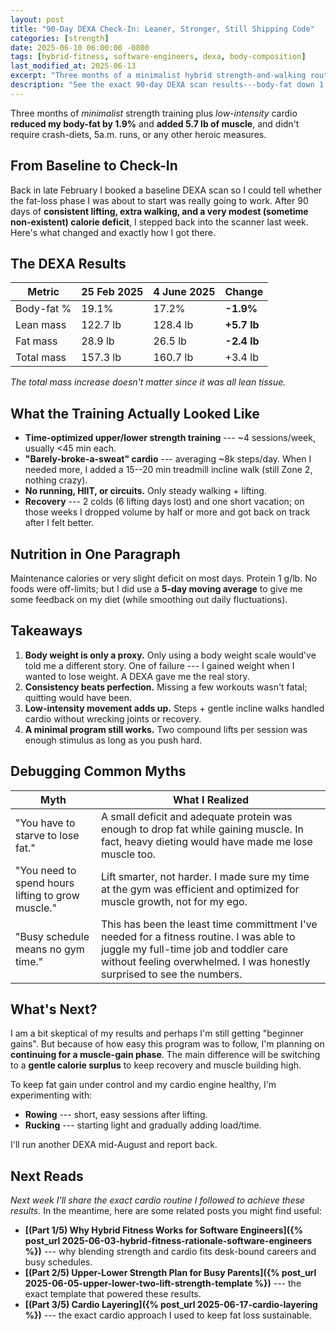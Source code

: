 ```yaml
---
layout: post
title: "90-Day DEXA Check-In: Leaner, Stronger, Still Shipping Code"
categories: [strength]
date: 2025-06-10 06:00:00 -0800
tags: [hybrid-fitness, software-engineers, dexa, body-composition]
last_modified_at: 2025-06-13
excerpt: "Three months of a minimalist hybrid strength-and-walking routine helped me drop 1.9 percentage-points of body-fat and add 5.7 lb of muscle---despite colds, vacations, and a full-time job."
description: "See the exact 90-day DEXA scan results---body-fat down 1.9%, and muscle gain of 5.7 lb---plus the minimalist hybrid fitness program any busy software engineer can follow."
---
```


Three months of *minimalist* strength training plus *low-intensity* cardio **reduced my body-fat by 1.9%** and **added 5.7 lb of muscle**, and didn't require crash-diets, 5a.m. runs, or any other heroic measures.

## From Baseline to Check-In

Back in late February I booked a baseline DEXA scan so I could tell whether the fat-loss phase I was about to start was really going to work. After 90 days of **consistent lifting, extra walking, and a very modest (sometime non-existent) calorie deficit**, I stepped back into the scanner last week. Here's what changed and exactly how I got there.

## The DEXA Results


| Metric | 25 Feb 2025 | 4 June 2025 | Change |
| --- | --- | --- | --- |
| Body-fat % | 19.1% | 17.2% | **-1.9%** |
| Lean mass | 122.7 lb | 128.4 lb | **+5.7 lb** |
| Fat mass | 28.9 lb | 26.5 lb | **-2.4 lb** |
| Total mass | 157.3 lb | 160.7 lb | +3.4 lb |

_The total mass increase doesn't matter since it was all lean tissue._

## What the Training Actually Looked Like

* **Time-optimized upper/lower strength training** --- ~4 sessions/week, usually <45 min each.
* **"Barely-broke-a-sweat" cardio** --- averaging ~8k steps/day. When I needed more, I added a 15--20 min treadmill incline walk (still Zone 2, nothing crazy).
* **No running, HIIT, or circuits.** Only steady walking + lifting.
* **Recovery** --- 2 colds (6 lifting days lost) and one short vacation; on those weeks I dropped volume by half or more and got back on track after I felt better.

## Nutrition in One Paragraph

Maintenance calories or very slight deficit on most days. Protein 1 g/lb. No foods were off-limits; but I did use a **5-day moving average** to give me some feedback on my diet (while smoothing out daily fluctuations).

## Takeaways

1. **Body weight is only a proxy.** Only using a body weight scale would've told me a different story. One of failure --- I gained weight when I wanted to lose weight. A DEXA gave me the real story.
2. **Consistency beats perfection.** Missing a few workouts wasn't fatal; quitting would have been.
3. **Low-intensity movement adds up.** Steps + gentle incline walks handled cardio without wrecking joints or recovery.
4. **A minimal program still works.** Two compound lifts per session was enough stimulus as long as you push hard.

## Debugging Common Myths

| Myth | What I Realized |
| --- | --- |
| "You have to starve to lose fat." | A small deficit and adequate protein was enough to drop fat while gaining muscle. In fact, heavy dieting would have made me lose muscle too. |
| "You need to spend hours lifting to grow muscle." | Lift smarter, not harder. I made sure my time at the gym was efficient and optimized for muscle growth, not for my ego. |
| "Busy schedule means no gym time." | This has been the least time committment I've needed for a fitness routine. I was able to juggle my full-time job and toddler care without feeling overwhelmed. I was honestly surprised to see the numbers. |


## What's Next?

I am a bit skeptical of my results and perhaps I'm still getting "beginner gains". But because of how easy this program was to follow, I'm planning on **continuing for a muscle-gain phase**. The main difference will be switching to a **gentle calorie surplus** to keep recovery and muscle building high.

To keep fat gain under control and my cardio engine healthy, I'm experimenting with:

* **Rowing** --- short, easy sessions after lifting.
* **Rucking** --- starting light and gradually adding load/time.

I'll run another DEXA mid-August and report back.

## Next Reads

_Next week I'll share the exact cardio routine I followed to achieve these results._ In the meantime, here are some related posts you might find useful:

* **[(Part 1/5) Why Hybrid Fitness Works for Software Engineers]({% post_url 2025-06-03-hybrid-fitness-rationale-software-engineers %})** --- why blending strength and cardio fits desk-bound careers and busy schedules.
* **[(Part 2/5) Upper-Lower Strength Plan for Busy Parents]({% post_url 2025-06-05-upper-lower-two-lift-strength-template %})** --- the exact template that powered these results.
* **[(Part 3/5) Cardio Layering]({% post_url 2025-06-17-cardio-layering %})** --- the exact cardio approach I used to keep fat loss sustainable.
